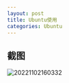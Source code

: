 ```yaml
---
layout: post
title: Ubuntu使用
categories: Ubuntu
---
```


## 截图
![20221102160332](https://cdn.jsdelivr.net/gh/kexve/img@main/image_blog20221102160332.png)  
